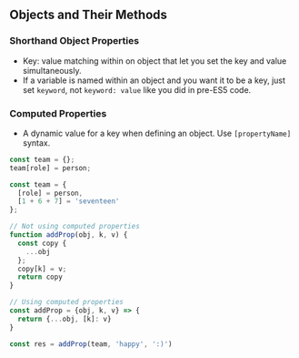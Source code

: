 ## Objects and Their Methods

### Shorthand Object Properties
* Key: value matching within on object that let you set the key and value simultaneously.
* If a variable is named within an object and you want it to be a key, just set `keyword`, not `keyword: value` like you did in pre-ES5 code.

### Computed Properties
* A dynamic value for a key when defining an object. Use `[propertyName]` syntax.
```javascript
const team = {};
team[role] = person;

const team = {
  [role] = person,
  [1 + 6 + 7] = 'seventeen'
};
```
```javascript
// Not using computed properties
function addProp(obj, k, v) {
  const copy {
    ...obj
  };
  copy[k] = v;
  return copy
}

// Using computed properties
const addProp = {obj, k, v} => {
  return {...obj, [k]: v}
}

const res = addProp(team, 'happy', ':)')
```